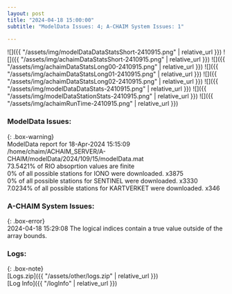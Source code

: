 ```yaml
---
layout: post
title: "2024-04-18 15:00:00"
subtitle: "ModelData Issues: 4; A-CHAIM System Issues: 1"

---
```


![]({{ "/assets/img/modelDataDataStatsShort-2410915.png" | relative_url }})
![]({{ "/assets/img/achaimDataStatsShort-2410915.png" | relative_url }})
![]({{ "/assets/img/achaimDataStatsLong00-2410915.png" | relative_url }})
![]({{ "/assets/img/achaimDataStatsLong01-2410915.png" | relative_url }})
![]({{ "/assets/img/achaimDataStatsLong02-2410915.png" | relative_url }})
![]({{ "/assets/img/modelDataDataStats-2410915.png" | relative_url }})
![]({{ "/assets/img/modelDataStationStats-2410915.png" | relative_url }})
![]({{ "/assets/img/achaimRunTime-2410915.png" | relative_url }})


### ModelData Issues:  
  
{: .box-warning}  
 ModelData report for 18-Apr-2024 15:15:09   
 /home/chaim/ACHAIM_SERVER/A-CHAIM/modelData/2024/109/15/modelData.mat   
 73.5421% of RIO absoprtion values are finite   
 0% of all possible stations for IONO were downloaded. x3875   
 0% of all possible stations for SENTINEL were downloaded. x3330   
 7.0234% of all possible stations for KARTVERKET were downloaded. x346   
  
### A-CHAIM System Issues:  
  
{: .box-error}  
2024-04-18 15:29:08 The logical indices contain a true value outside of the array bounds.  

### Logs:  
  
{: .box-note}  
[Logs.zip]({{ "/assets/other/logs.zip" | relative_url }})  
[Log Info]({{ "/logInfo" | relative_url }})  
